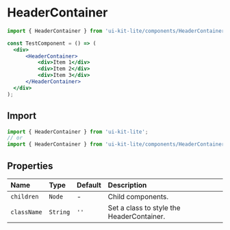 ﻿# HeaderContainer

<!-- example -->
```jsx
import { HeaderContainer } from 'ui-kit-lite/components/HeaderContainer';

const TestComponent = () => (
  <div>
      <HeaderContainer>
          <div>Item 1</div>
          <div>Item 2</div>
          <div>Item 3</div>
      </HeaderContainer>
  </div>
);
```

## Import
```jsx
import { HeaderContainer } from 'ui-kit-lite';
// or
import { HeaderContainer } from 'ui-kit-lite/components/HeaderContainer';
```

## Properties

| Name        | Type     | Default | Description                               |
|:------------|:---------|:--------|:------------------------------------------|
| `children`  | `Node`   | -       | Child components.                         |
| `className` | `String` | `''`    | Set a class to style the HeaderContainer. |
